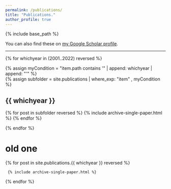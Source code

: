 ```yaml
---
permalink: /publications/
title: "Publications."
author_profile: true
---
```


{% include base_path %}

You can also find these on <a href="https://scholar.google.com/citations?user=IGApvF0AAAAJ&hl=en">my Google Scholar profile</a>.

<hr>

{% for whichyear in (2001..2022) reversed %}
  
  {% assign myCondition = "item.path contains '" | append: whichyear | append: "'" %}  
  {% assign subfolder = site.publications | where_exp: "item" , myCondition %}
  
  <h2>{{ whichyear }}</h2>

  {% for post in subfolder reversed %}
      {% include archive-single-paper.html %}
  {% endfor %}

{% endfor %}

  


<h1> old one </h1>

{% for post in site.publications.{{ whichyear }} reversed %}
  
     {% include archive-single-paper.html %}
  
{% endfor %}

